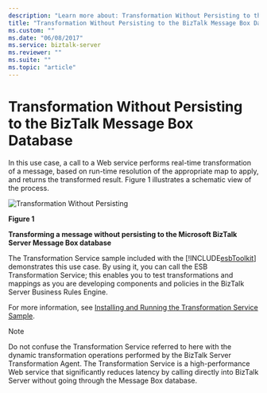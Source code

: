```yaml
---
description: "Learn more about: Transformation Without Persisting to the BizTalk Message Box Database"
title: "Transformation Without Persisting to the BizTalk Message Box Database"
ms.custom: ""
ms.date: "06/08/2017"
ms.service: biztalk-server
ms.reviewer: ""
ms.suite: ""
ms.topic: "article"
---
```

# Transformation Without Persisting to the BizTalk Message Box Database
In this use case, a call to a Web service performs real-time transformation of a message, based on run-time resolution of the appropriate map to apply, and returns the transformed result. Figure 1 illustrates a schematic view of the process.  
  
 ![Transformation Without Persisting](../esb-toolkit/media/ch3-transformationwithout.gif "Ch3-TransformationWithout")  
  
 **Figure 1**  
  
 **Transforming a message without persisting to the Microsoft BizTalk Server Message Box database**  
  
 The Transformation Service sample included with the [!INCLUDE[esbToolkit](../includes/esbtoolkit-md.md)] demonstrates this use case. By using it, you can call the ESB Transformation Service; this enables you to test transformations and mappings as you are developing components and policies in the BizTalk Server Business Rules Engine.  
  
 For more information, see [Installing and Running the Transformation Service Sample](../esb-toolkit/installing-and-running-the-transformation-service-sample.md).  
  
> [!NOTE]
>  Do not confuse the Transformation Service referred to here with the dynamic transformation operations performed by the BizTalk Server Transformation Agent. The Transformation Service is a high-performance Web service that significantly reduces latency by calling directly into BizTalk Server without going through the Message Box database.
